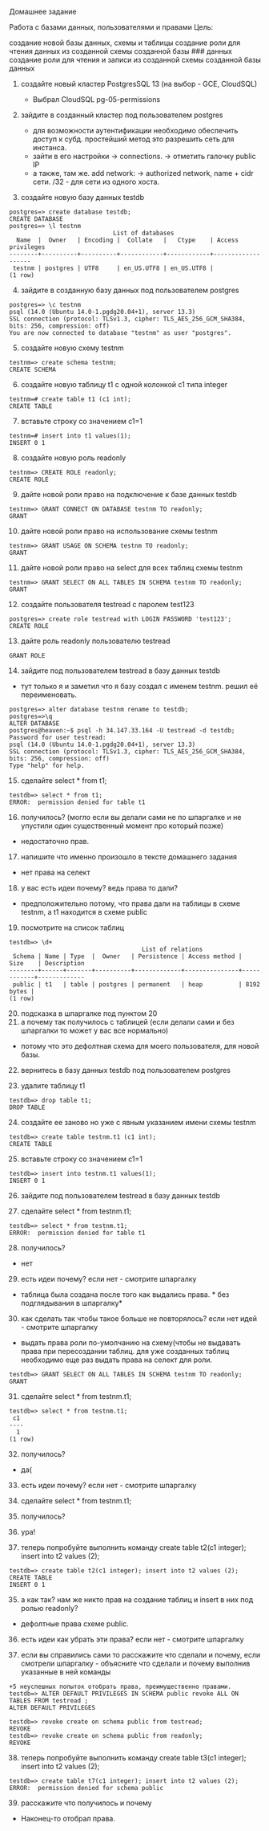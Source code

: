 Домашнее задание

Работа с базами данных, пользователями и правами
Цель:

создание новой базы данных, схемы и таблицы
создание роли для чтения данных из созданной схемы созданной базы ### данных
создание роли для чтения и записи из созданной схемы созданной базы данных

1. создайте новый кластер PostgresSQL 13 (на выбор - GCE, CloudSQL)
	- Выбрал CloudSQL 
	pg-05-permissions 

2. зайдите в созданный кластер под пользователем postgres
	- для возможности аутентификации необходимо обеспечить доступ к субд. простейший метод это разрешить сеть для инстанса. 
	- зайти в его настройки -> connections. -> отметить галочку public IP 
	- а также, там же. add network: 
	-> authorized network,  name + cidr сети. /32 - для сети из одного хоста.
3. создайте новую базу данных testdb
	
```
postgres=> create database testdb;
CREATE DATABASE
postgres=> \l testnm
                             List of databases
  Name  |  Owner   | Encoding |  Collate   |   Ctype    | Access privileges 
--------+----------+----------+------------+------------+-------------------
 testnm | postgres | UTF8     | en_US.UTF8 | en_US.UTF8 | 
(1 row)
```

4. зайдите в созданную базу данных под пользователем postgres

```
postgres=> \c testnm
psql (14.0 (Ubuntu 14.0-1.pgdg20.04+1), server 13.3)
SSL connection (protocol: TLSv1.3, cipher: TLS_AES_256_GCM_SHA384, bits: 256, compression: off)
You are now connected to database "testnm" as user "postgres".
```

5. создайте новую схему testnm

```
testnm=> create schema testnm;
CREATE SCHEMA
```

6. создайте новую таблицу t1 с одной колонкой c1 типа integer

```
testnm=# create table t1 (c1 int);
CREATE TABLE
```

7. вставьте строку со значением c1=1

```
testnm=# insert into t1 values(1);
INSERT 0 1
```

8. создайте новую роль readonly

```
testnm=> CREATE ROLE readonly;
CREATE ROLE
```

9. дайте новой роли право на подключение к базе данных testdb

```
testnm=> GRANT CONNECT ON DATABASE testnm TO readonly;
GRANT
```

10. дайте новой роли право на использование схемы testnm

```
testnm=> GRANT USAGE ON SCHEMA testnm TO readonly;
GRANT
```

11. дайте новой роли право на select для всех таблиц схемы testnm

```
testnm=> GRANT SELECT ON ALL TABLES IN SCHEMA testnm TO readonly;
GRANT
```

12. создайте пользователя testread с паролем test123

```
postgres=> create role testread with LOGIN PASSWORD 'test123';
CREATE ROLE
```

13. дайте роль readonly пользователю testread

```postgres=> grant readonly to testread;
GRANT ROLE
```

14. зайдите под пользователем testread в базу данных testdb
 - тут только я и заметил что я базу создал с именем testnm. 
решил её переименовать. 
```
postgres=> alter database testnm rename to testdb;
postgres=>\q
ALTER DATABASE
postgres@heaven:~$ psql -h 34.147.33.164 -U testread -d testdb; 
Password for user testread: 
psql (14.0 (Ubuntu 14.0-1.pgdg20.04+1), server 13.3)
SSL connection (protocol: TLSv1.3, cipher: TLS_AES_256_GCM_SHA384, bits: 256, compression: off)
Type "help" for help.
```

15. сделайте select * from t1;

```
testdb=> select * from t1;
ERROR:  permission denied for table t1
```

16. получилось? (могло если вы делали сами не по шпаргалке и не упустили один существенный момент про который позже)
 - недостаточно прав.
17. напишите что именно произошло в тексте домашнего задания
  - нет права на селект
18. у вас есть идеи почему? ведь права то дали?
  -  предположительно потому, что права дали на таблицы в схеме testnm, а t1 находится в схеме public
19. посмотрите на список таблиц

```
testdb=> \d+
                                     List of relations
 Schema | Name | Type  |  Owner   | Persistence | Access method |    Size    | Description 
--------+------+-------+----------+-------------+---------------+------------+-------------
 public | t1   | table | postgres | permanent   | heap          | 8192 bytes | 
(1 row)
```

20. подсказка в шпаргалке под пунктом 20
21. а почему так получилось с таблицей (если делали сами и без шпаргалки то может у вас все нормально)
   - потому что это дефолтная схема для моего пользователя, для новой базы.
22. вернитесь в базу данных testdb под пользователем postgres

23. удалите таблицу t1
```
testdb=> drop table t1;
DROP TABLE
```

24. создайте ее заново но уже с явным указанием имени схемы testnm

```
testdb=> create table testnm.t1 (c1 int);
CREATE TABLE
```

25. вставьте строку со значением c1=1

```
testdb=> insert into testnm.t1 values(1);
INSERT 0 1
```
26. зайдите под пользователем testread в базу данных testdb

27. сделайте select * from testnm.t1;
```
testdb=> select * from testnm.t1;
ERROR:  permission denied for table t1
```

28. получилось?
  -  нет
29. есть идеи почему? если нет - смотрите шпаргалку
  -  таблица была создана после того как выдались права. * без подглядывания в шпаргалку*
30. как сделать так чтобы такое больше не повторялось? если нет идей - смотрите шпаргалку
  - выдать права роли по-умолчанию на схему(чтобы не выдавать права при пересоздании таблиц. для уже созданных таблиц необходимо еще раз выдать права на селект для роли.
```
testdb=> GRANT SELECT ON ALL TABLES IN SCHEMA testnm TO readonly;
GRANT
```
31. сделайте select * from testnm.t1;
```
testdb=> select * from testnm.t1;
 c1 
----
  1
(1 row)
```

32. получилось?
 - да(
33. есть идеи почему? если нет - смотрите шпаргалку
31. сделайте select * from testnm.t1;
32. получилось?
33. ура!

34. теперь попробуйте выполнить команду create table t2(c1 integer); insert into t2 values (2);
```
testdb=> create table t2(c1 integer); insert into t2 values (2);
CREATE TABLE
INSERT 0 1
```
35. а как так? нам же никто прав на создание таблиц и insert в них под ролью readonly?
 - дефолтные права схеме public. 
36. есть идеи как убрать эти права? если нет - смотрите шпаргалку


37. если вы справились сами то расскажите что сделали и почему, если смотрели шпаргалку - объясните что сделали и почему выполнив указанные в ней команды
```
+5 неуспешных попыток отобрать права, преимущественно правами.
testdb=> ALTER DEFAULT PRIVILEGES IN SCHEMA public revoke ALL ON TABLES FROM testread ;
ALTER DEFAULT PRIVILEGES

testdb=> revoke create on schema public from testread;
REVOKE
testdb=> revoke create on schema public from readonly;
REVOKE
```

38. теперь попробуйте выполнить команду create table t3(c1 integer); insert into t2 values (2);
```
testdb=> create table t7(c1 integer); insert into t2 values (2);
ERROR:  permission denied for schema public
```
39. расскажите что получилось и почему 
- Наконец-то отобрал права. 

